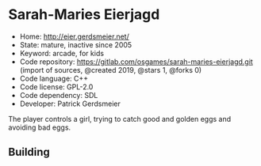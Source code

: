 # Sarah-Maries Eierjagd

- Home: http://eier.gerdsmeier.net/
- State: mature, inactive since 2005
- Keyword: arcade, for kids
- Code repository: https://gitlab.com/osgames/sarah-maries-eierjagd.git (import of sources, @created 2019, @stars 1, @forks 0)
- Code language: C++
- Code license: GPL-2.0
- Code dependency: SDL
- Developer: Patrick Gerdsmeier

The player controls a girl, trying to catch good and golden eggs and avoiding bad eggs.

## Building
